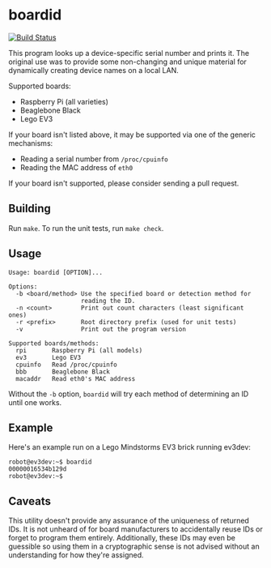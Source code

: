 # boardid
[![Build Status](https://travis-ci.org/fhunleth/boardid.svg?branch=master)](https://travis-ci.org/fhunleth/boardid)

This program looks up a device-specific serial number and prints it. The
original use was to provide some non-changing and unique material for
dynamically creating device names on a local LAN.

Supported boards:

  * Raspberry Pi (all varieties)
  * Beaglebone Black
  * Lego EV3

If your board isn't listed above, it may be supported via one of the generic
mechanisms:

  * Reading a serial number from `/proc/cpuinfo`
  * Reading the MAC address of `eth0`

If your board isn't supported, please consider sending a pull request.

## Building

Run `make`. To run the unit tests, run `make check`.

## Usage

```
Usage: boardid [OPTION]...

Options:
  -b <board/method> Use the specified board or detection method for
                    reading the ID.
  -n <count>        Print out count characters (least significant ones)
  -r <prefix>       Root directory prefix (used for unit tests)
  -v                Print out the program version

Supported boards/methods:
  rpi       Raspberry Pi (all models)
  ev3       Lego EV3
  cpuinfo   Read /proc/cpuinfo
  bbb       Beaglebone Black
  macaddr   Read eth0's MAC address
```

Without the `-b` option, `boardid` will try each method of determining an ID
until one works.

## Example

Here's an example run on a Lego Mindstorms EV3 brick running ev3dev:

```
robot@ev3dev:~$ boardid
00000016534b129d
robot@ev3dev:~$
```

## Caveats

This utility doesn't provide any assurance of the uniqueness of returned IDs. It
is not unheard of for board manufacturers to accidentally reuse IDs or forget to
program them entirely. Additionally, these IDs may even be guessible so
using them in a cryptographic sense is not advised without an understanding for
how they're assigned.
